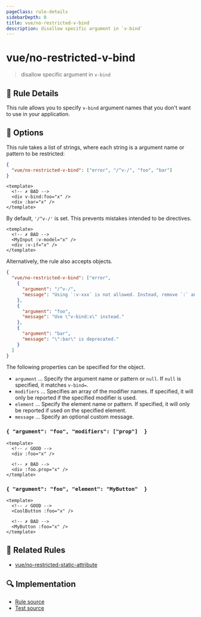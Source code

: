```yaml
---
pageClass: rule-details
sidebarDepth: 0
title: vue/no-restricted-v-bind
description: disallow specific argument in `v-bind`
---
```

# vue/no-restricted-v-bind
> disallow specific argument in `v-bind`

## :book: Rule Details

This rule allows you to specify `v-bind` argument names that you don't want to use in your application.

## :wrench: Options

This rule takes a list of strings, where each string is a argument name or pattern to be restricted:

```json
{
  "vue/no-restricted-v-bind": ["error", "/^v-/", "foo", "bar"]
}
```

<eslint-code-block :rules="{'vue/no-restricted-v-bind': ['error', '/^v-/', 'foo', 'bar']}">

```vue
<template>
  <!-- ✗ BAD -->
  <div v-bind:foo="x" />
  <div :bar="x" />
</template>
```

</eslint-code-block>

By default, `'/^v-/'` is set. This prevents mistakes intended to be directives.

<eslint-code-block :rules="{'vue/no-restricted-v-bind': ['error']}">

```vue
<template>
  <!-- ✗ BAD -->
  <MyInput :v-model="x" />
  <div :v-if="x" />
</template>
```

</eslint-code-block>

Alternatively, the rule also accepts objects.

```json
{
  "vue/no-restricted-v-bind": ["error",
    {
      "argument": "/^v-/",
      "message": "Using `:v-xxx` is not allowed. Instead, remove `:` and use it as directive."
    },
    {
      "argument": "foo",
      "message": "Use \"v-bind:x\" instead."
    },
    {
      "argument": "bar",
      "message": "\":bar\" is deprecated."
    }
  ]
}
```

The following properties can be specified for the object.

- `argument` ... Specify the argument name or pattern or `null`. If `null` is specified, it matches `v-bind=`.
- `modifiers` ... Specifies an array of the modifier names. If specified, it will only be reported if the specified modifier is used.
- `element` ... Specify the element name or pattern. If specified, it will only be reported if used on the specified element.
- `message` ... Specify an optional custom message.

### `{ "argument": "foo", "modifiers": ["prop"]  }`

<eslint-code-block :rules="{'vue/no-restricted-v-bind': ['error', { argument: 'foo', modifiers: ['prop'] }]}">

```vue
<template>
  <!-- ✓ GOOD -->
  <div :foo="x" />

  <!-- ✗ BAD -->
  <div :foo.prop="x" />
</template>
```

</eslint-code-block>

### `{ "argument": "foo", "element": "MyButton"  }`

<eslint-code-block :rules="{'vue/no-restricted-v-bind': ['error', { argument: 'foo', element: 'MyButton' }]}">

```vue
<template>
  <!-- ✓ GOOD -->
  <CoolButton :foo="x" />

  <!-- ✗ BAD -->
  <MyButton :foo="x" />
</template>
```

</eslint-code-block>

## :couple: Related Rules

- [vue/no-restricted-static-attribute]

[vue/no-restricted-static-attribute]: ./no-restricted-static-attribute.md

## :mag: Implementation

- [Rule source](https://github.com/vuejs/eslint-plugin-vue/blob/master/lib/rules/no-restricted-v-bind.js)
- [Test source](https://github.com/vuejs/eslint-plugin-vue/blob/master/tests/lib/rules/no-restricted-v-bind.js)
